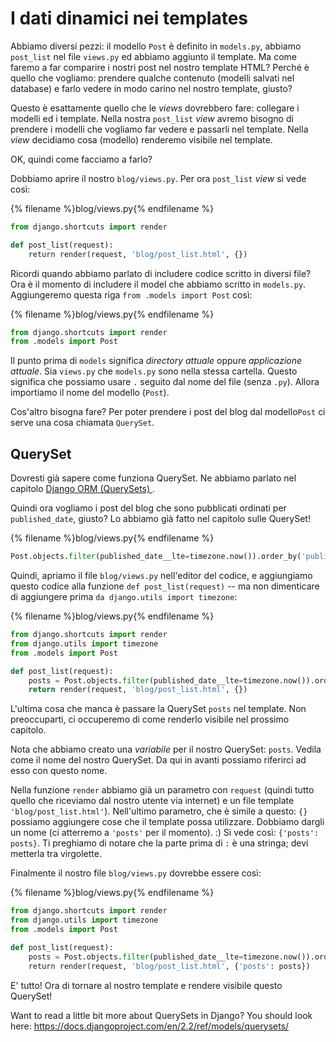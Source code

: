 # I dati dinamici nei templates

Abbiamo diversi pezzi: il modello `Post` è definito in `models.py`, abbiamo `post_list` nel file `views.py` ed abbiamo aggiunto il template. Ma come faremo a far comparire i nostri post nel nostro template HTML? Perché è quello che vogliamo: prendere qualche contenuto (modelli salvati nel database) e farlo vedere in modo carino nel nostro template, giusto?

Questo è esattamente quello che le *views* dovrebbero fare: collegare i modelli ed i template. Nella nostra `post_list` *view* avremo bisogno di prendere i modelli che vogliamo far vedere e passarli nel template. Nella *view* decidiamo cosa (modello) renderemo visibile nel template.

OK, quindi come facciamo a farlo?

Dobbiamo aprire il nostro `blog/views.py`. Per ora `post_list` *view* si vede così:

{% filename %}blog/views.py{% endfilename %}

```python
from django.shortcuts import render

def post_list(request):
    return render(request, 'blog/post_list.html', {})
```

Ricordi quando abbiamo parlato di includere codice scritto in diversi file? Ora è il momento di includere il model che abbiamo scritto in `models.py`. Aggiungeremo questa riga `from .models import Post` così:

{% filename %}blog/views.py{% endfilename %}

```python
from django.shortcuts import render
from .models import Post
```

Il punto prima di `models` significa *directory attuale* oppure *applicazione attuale*. Sia `views.py` che `models.py` sono nella stessa cartella. Questo significa che possiamo usare `.` seguito dal nome del file (senza `.py`). Allora importiamo il nome del modello (`Post`).

Cos'altro bisogna fare? Per poter prendere i post del blog dal modello`Post` ci serve una cosa chiamata `QuerySet`.

## QuerySet

Dovresti già sapere come funziona QuerySet. Ne abbiamo parlato nel capitolo [Django ORM (QuerySets) ](../django_orm/README.md).

Quindi ora vogliamo i post del blog che sono pubblicati ordinati per `published_date`, giusto? Lo abbiamo già fatto nel capitolo sulle QuerySet!

{% filename %}blog/views.py{% endfilename %}

```python
Post.objects.filter(published_date__lte=timezone.now()).order_by('published_date')
```

Quindi, apriamo il file `blog/views.py` nell'editor del codice, e aggiungiamo questo codice alla funzione `def post_list(request)` -- ma non dimenticare di aggiungere prima `da django.utils import timezone`:

{% filename %}blog/views.py{% endfilename %}

```python
from django.shortcuts import render
from django.utils import timezone
from .models import Post

def post_list(request):
    posts = Post.objects.filter(published_date__lte=timezone.now()).order_by('published_date')
    return render(request, 'blog/post_list.html', {})
```

L'ultima cosa che manca è passare la QuerySet `posts` nel template. Non preoccuparti, ci occuperemo di come renderlo visibile nel prossimo capitolo.

Nota che abbiamo creato una *variabile* per il nostro QuerySet: `posts`. Vedila come il nome del nostro QuerySet. Da qui in avanti possiamo riferirci ad esso con questo nome.

Nella funzione `render` abbiamo già un parametro con `request` (quindi tutto quello che riceviamo dal nostro utente via internet) e un file template `'blog/post_list.html'`). Nell'ultimo parametro, che è simile a questo: `{}` possiamo aggiungere cose che il template possa utilizzare. Dobbiamo dargli un nome (ci atterremo a `'posts'` per il momento). :) Si vede così: `{'posts': posts}`. Ti preghiamo di notare che la parte prima di `:` è una stringa; devi metterla tra virgolette.

Finalmente il nostro file `blog/views.py` dovrebbe essere così:

{% filename %}blog/views.py{% endfilename %}

```python
from django.shortcuts import render
from django.utils import timezone
from .models import Post

def post_list(request):
    posts = Post.objects.filter(published_date__lte=timezone.now()).order_by('published_date')
    return render(request, 'blog/post_list.html', {'posts': posts})
```

E' tutto! Ora di tornare al nostro template e rendere visibile questo QuerySet!

Want to read a little bit more about QuerySets in Django? You should look here: https://docs.djangoproject.com/en/2.2/ref/models/querysets/